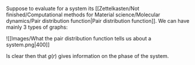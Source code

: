 Suppose to evaluate for a system its [[Zettelkasten/Not finished/Computational methods for Material science/Molecular dynamics/Pair distribution function|Pair distribution function]].
We can have mainly 3 types of graphs:

![[Images/What the pair distribution function tells us about a system.png|400]]

Is clear then that $g(r)$ gives information on the phase of the system.